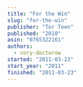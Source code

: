 ```yaml
---
title: "For the Win"
slug: "for-the-win"
publisher: "Tor Teen"
published: "2010"
asin: "0765322161"
authors:
  - cory-doctorow
started: "2011-03-23"
start_year: "2011"
finished: "2011-03-23"
---
```

